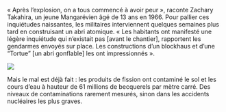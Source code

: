 « Après l’explosion, on a tous commencé à avoir peur », raconte Zachary Takahira, un jeune Mangarévien âgé de 13 ans en 1966. Pour pallier ces inquiétudes naissantes, les militaires interviennent quelques semaines plus tard en construisant un abri atomique. « Les habitants ont manifesté une légère inquiétude qui n’existait pas [avant le chantier], rapportent les gendarmes envoyés sur place. Les constructions d’un blockhaus et d’une “Tortue” [un abri gonflable] les ont impressionnés ».

![](https://fp-nuclear-bucket.s3.eu-west-3.amazonaws.com/IMAGE/LAUNCH_EXTRAS/Mangareva+abri+2-min.jpg)

Mais le mal est déjà fait : les produits de fission ont contaminé le sol et les cours d’eau à hauteur de 61 millions de becquerels par mètre carré. Des niveaux de contaminations rarement mesurés, sinon dans les accidents nucléaires les plus graves.
